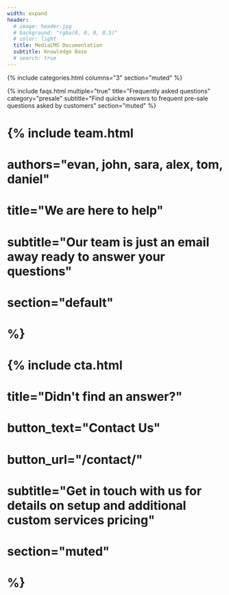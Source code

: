```yaml
---
width: expand
header:
  # image: header.jpg
  # background: "rgba(0, 0, 0, 0.5)"
  # color: light
  title: MediaCMS Documentation
  subtitle: Knowledge Base
  # search: true
---
```


{% include categories.html 
  columns="3" 
  section="muted" 
%}

{% include faqs.html 
  multiple="true" 
  title="Frequently asked questions" 
  category="presale" 
  subtitle="Find quicke answers to frequent pre-sale questions asked by customers" 
  section="muted" 
%}

# {% include team.html 
#  authors="evan, john, sara, alex, tom, daniel" 
#  title="We are here to help" 
#  subtitle="Our team is just an email away ready to answer your questions" 
#  section="default" 
# %}

# {% include cta.html 
# title="Didn't find an answer?" 
#  button_text="Contact Us" 
#  button_url="/contact/" 
#  subtitle="Get in touch with us for details on setup and additional custom services pricing" 
#  section="muted"
# %}
